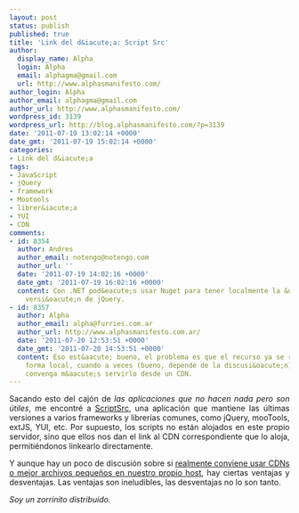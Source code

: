 ```yaml
---
layout: post
status: publish
published: true
title: 'Link del d&iacute;a: Script Src'
author:
  display_name: Alpha
  login: Alpha
  email: alphagma@gmail.com
  url: http://www.alphasmanifesto.com/
author_login: Alpha
author_email: alphagma@gmail.com
author_url: http://www.alphasmanifesto.com/
wordpress_id: 3139
wordpress_url: http://blog.alphasmanifesto.com/?p=3139
date: '2011-07-19 13:02:14 +0000'
date_gmt: '2011-07-19 15:02:14 +0000'
categories:
- Link del d&iacute;a
tags:
- JavaScript
- jQuery
- framework
- Mootools
- librer&iacute;a
- YUI
- CDN
comments:
- id: 8354
  author: Andres
  author_email: notengo@notengo.com
  author_url: ''
  date: '2011-07-19 14:02:16 +0000'
  date_gmt: '2011-07-19 16:02:16 +0000'
  content: Con .NET pod&eacute;s usar Nuget para tener localmente la &uacute;ltima
    versi&oacute;n de jQuery.
- id: 8357
  author: Alpha
  author_email: alpha@furries.com.ar
  author_url: http://www.alphasmanifesto.com.ar/
  date: '2011-07-20 12:53:51 +0000'
  date_gmt: '2011-07-20 14:53:51 +0000'
  content: Eso est&aacute; bueno, el problema es que el recurso ya se relaciona de
    forma local, cuando a veces (bueno, depende de la discusi&oacute;n) puede que
    convenga m&aacute;s servirlo desde un CDN.
---
```

<p style="text-align: justify;">Sacando esto del caj&oacute;n de<em> las aplicaciones que no hacen nada pero son &uacute;tiles</em>, me encontr&eacute; a <a href="http://scriptsrc.net/">ScriptSrc</a>, una aplicaci&oacute;n que mantiene las &uacute;ltimas versiones a varios frameworks y librer&iacute;as comunes, como jQuery, mooTools, extJS, YUI, etc. Por supuesto, los scripts no est&aacute;n alojados en este propio servidor, sino que ellos nos dan el link al CDN correspondiente que lo aloja, permiti&eacute;ndonos linkearlo directamente.</p>
<p style="text-align: justify;">Y aunque hay un poco de discusi&oacute;n sobre si <a href="http://css-tricks.com/13261-large-file-on-cdn-or-small-local/">realmente conviene usar CDNs o mejor archivos peque&ntilde;os en nuestro propio host</a>, hay ciertas ventajas y desventajas. Las ventajas son ineludibles, las desventajas no lo son tanto.</p>
<p style="text-align: justify;"><em>Soy un zorrinito distribuido.</em></p>
